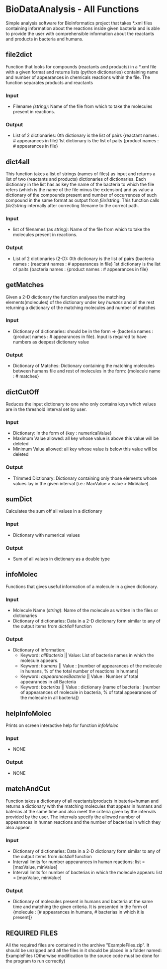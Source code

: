 # BioDataAnalysis - All Functions

Simple analysis software for BioInformatics project that takes \*.xml files containing information about the reactions inside given bacteria and is able to provide the user with comprehensible information about the reactants and products in bacteria and humans.

## **file2dict**

Function that looks for compounds (reactants and products) in a \*.xml file with a given format and returns lists (python dictionaries) containing name and number of appearances in chemicals reactions within the file. The function separates products and reactants

### Input
- Filename _(string)_: Name of the file from which to take the molecules present in reactions.

### Output
- List of 2 dictionaries: 0th dictionary is the list of pairs {reactant names : # appearances in file}
													1st dictionary is the list of paits {product names  : # appearances in file}



## dict4all

This function takes a list of strings (names of files) as input and returns a list of two (reactants and products) dictionaries of dictionaries. Each dictionary in the list has as key the name of the bacteria to which the file refers (which is the name of the file minus the extension) and as value a dictionary of the compounds present and number of occurrences of such compound in the same format as output from _file1string_. This function calls _file2string_ internally after correcting filename to the correct path.

### Input
- list of filenames (as _string)_: Name of the file from which to take the molecules present in reactions.

### Output
- List of 2 dictionaries (2-D): 0th dictionary is the list of pairs {bacteria names : {reactant names : # appearances in file}
																1st dictionary is the list of paits {bacteria names : {product names  : # appearances in file}



## getMatches

Given a 2-D dictionary the function analyses the matching elements(molecules) of the dictionary under key _humans_ and all the rest returning a dictionary of the matching molecules and number of matches

### Input
- Dictionary of dictionaries: should be in the form =>  {bacteria names : {product names  : # appearances in file}. Input is required to have numbers as deepest dictionary value

### Output
- Dictionary of Matches: Dictionary containing the matching molecules between humans file and rest of molecules in the form: {molecule name : # matches}



## dictCutOff

Reduces the input dictionary to one who only contains keys which values are in the threshold interval set by user.

### Input
- Dictionary: In the form of {key : numericalValue}
- Maximum Value allowed: all key whose value is above this value will be deleted
- Minimum Value allowed: all key whose value is below this value will be deleted

### Output
- Trimmed Dictionary: Dictionary containing only those elements whose values lay in the given interval (i.e.: MaxValue > value > MinValue).



## sumDict

Calculates the sum off all values in a dictionary 


### Input

- Dictionary with numerical values

### Output

- Sum of all values in dictionary as a double type



## infoMolec

Functions that gives useful information of a molecule in a given dictionary.  

### Input
- Molecule Name (_string_): Name of the molecule as written in the files or dictionaries
- Dictionary of dictionaries: Data in a 2-D dictionary form similar to any of the output items from *_dict4all_* function

### Output
- Dictionary of information:
	- Keyword: _allBacteria_ || Value: List of bacteria names in which the molecule appears.
	- Keyword: _humans_ || Value : [number of appearances of the molecule in humans, % of the total number of reactions in humans]
	- Keyword: _appearancesBacteria_ || Value : Number of total appearances in all Bacteria
	- Keyword: _bacterias_ || Value : dictionary {name of bacteria : [number of appearances of molecule in bacteria, % of total appearances of the molecule in all bacteria]}



## helpInfoMolec

Prints on screen interactive help for function _infoMolec_

### Input
- NONE

### Output
- NONE



## matchAndCut

Function takes a dictionary of all reactants/products in bateria+human and returns a dictionary with the matching molecules that appear in humans and baterias at the same time and also meet the criteria given by the intervals provided by the user. The intervals specify the allowed number of appearances in human reactions and the number of bacterias in which they also appear.

### Input
- Dictionary of dictionaries: Data in a 2-D dictionary form similar to any of the output items from *_dict4all_* function
- Interval limits for number appearances in human reactions: list = [maxValue, minValue]
- Interval limits for number of bacterias in which the molecule appears: list = [maxValue, minValue]

### Output
- Dictionary of molecules present in humans and bacteria at the same time and matching the given criteria.  It is presented in the form of {molecule : [# appearances in humans, # bacterias in which it is present]}

## REQUIRED FILES

All the required files are contained in the archive "ExampleFiles.zip". It should be unzipped and all the files in it should be placed in a folder named: ExampleFiles (Otherwise modification to the source code must be done for the program to run correctly)
